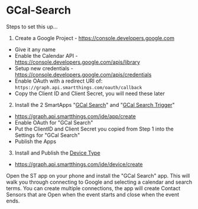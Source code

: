 # GCal-Search

Steps to set this up...

1. Create a Google Project - https://console.developers.google.com
 - Give it any name
 - Enable the Calendar API - https://console.developers.google.com/apis/library
 - Setup new credentials - https://console.developers.google.com/apis/credentials
 - Enable OAuth with a redirect URI of: ```https://graph.api.smartthings.com/oauth/callback```
 - Copy the Client ID and Client Secret, you will need these later
2. Install the 2 SmartApps "[GCal Search](https://raw.githubusercontent.com/mnestor/GCal-Search/master/smartapps/mnestor/gcal-search.src/gcal-search.groovy)" and "[GCal Search Trigger](https://raw.githubusercontent.com/mnestor/GCal-Search/master/smartapps/mnestor/gcal-search-trigger.src/gcal-search-trigger.groovy)"
 - https://graph.api.smartthings.com/ide/app/create
 - Enable OAuth for "GCal Search"
 - Put the ClientID and Client Secret you copied from Step 1 into the Settings for "GCal Search"
 - Publish the Apps
3. Install and Publish the [Device Type](https://raw.githubusercontent.com/mnestor/GCal-Search/master/devicetypes/mnestor/gcal-event-sensor.src/gcal-event-sensor.groovy)
 - https://graph.api.smartthings.com/ide/device/create

Open the ST app on your phone and install the "GCal Search" app.
This will walk you through connecting to Google and selecting a calendar and search terms.
You can create multiple connections, the app will create Contact Sensors that are Open when the event starts and close when the event ends.
